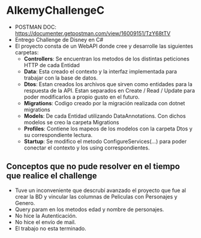 # AlkemyChallengeC

- POSTMAN DOC: https://documenter.getpostman.com/view/16009151/TzY68tTV
- Entrego Challenge de Disney en C# 
- El proyecto consta de un WebAPI donde cree y desarrolle las siguientes carpetas:
  -  **Controllers**: Se encuentran los metodos de los distintas peticiones HTTP de cada Entidad
  -  **Data**: Esta creado el contexto y la interfaz implementada para trabajar con la base de datos.
  -  **Dtos**: Estan creados los archivos que sirven como entidades para la respuesta de la API. Estan separados en Create / Read / Update para poder modificarlos a propio gusto en el futuro.
  -  **Migrations**: Codigo creado por la migración realizada con dotnet migrations
  -  **Models**: De cada Entidad utilizando DataAnnotations. Con dichos modelos se creo la carpeta Migrations
  -  **Profiles**: Contiene los mapeos de los modelos con la carpeta Dtos y su correspondiente lectura.
  -  **Startup**: Se modifico el metodo ConfigureServices(...) para poder conectar el contexto y los using correspondientes.


## Conceptos que no pude resolver en el tiempo que realice el challenge
- Tuve un inconveniente que descrubí avanzado el proyecto que fue al crear la BD y vincular las columnas de Peliculas con Personajes y Genero.
- Query param en los metodos edad y nombre de personajes.
- No hice la Autenticación.
- No hice el envío de mail.
- El trabajo no esta terminado. 

